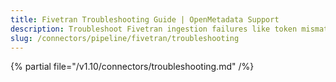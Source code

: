 ```yaml
---
title: Fivetran Troubleshooting Guide | OpenMetadata Support
description: Troubleshoot Fivetran ingestion failures like token mismatch, connector errors, or sync failures.
slug: /connectors/pipeline/fivetran/troubleshooting
---
```


{% partial file="/v1.10/connectors/troubleshooting.md" /%}
